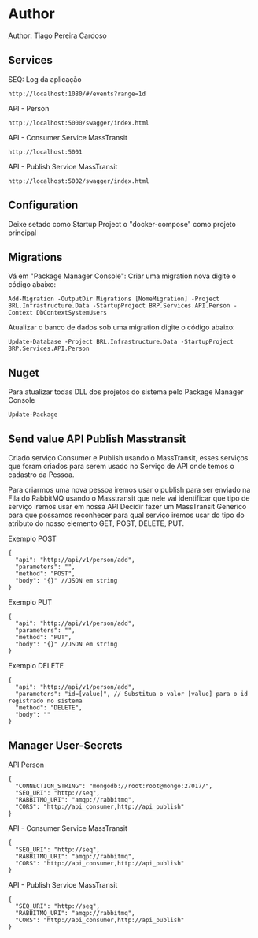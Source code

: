 # Author

Author: Tiago Pereira Cardoso

## Services

SEQ: Log da aplicação
```
http://localhost:1080/#/events?range=1d
```

API - Person
```
http://localhost:5000/swagger/index.html
```

API - Consumer Service MassTransit
```
http://localhost:5001
```

API - Publish Service MassTransit
```
http://localhost:5002/swagger/index.html
```

## Configuration
Deixe setado como Startup Project o "docker-compose" como projeto principal

## Migrations

Vá em "Package Manager Console":
Criar uma migration nova digite o código abaixo:

```
Add-Migration -OutputDir Migrations [NomeMigration] -Project BRL.Infrastructure.Data -StartupProject BRP.Services.API.Person -Context DbContextSystemUsers
```

Atualizar o banco de dados sob uma migration digite o código abaixo:

```
Update-Database -Project BRL.Infrastructure.Data -StartupProject BRP.Services.API.Person
```

## Nuget

Para atualizar todas DLL dos projetos do sistema pelo Package Manager Console

```
Update-Package 
```

## Send value API Publish Masstransit

Criado serviço Consumer e Publish usando o MassTransit, esses serviços que foram criados para serem usado no Serviço de API onde temos o cadastro da Pessoa. 

Para criarmos uma nova pessoa iremos usar o publish para ser enviado na Fila do RabbitMQ usando o Masstransit que nele vai identificar que tipo de serviço iremos usar em nossa API
Decidir fazer um MassTransit Generico para que possamos reconhecer para qual serviço iremos usar do tipo do atributo do nosso elemento GET, POST, DELETE, PUT.

Exemplo POST

```
{
  "api": "http://api/v1/person/add",
  "parameters": "",
  "method": "POST",
  "body": "{}" //JSON em string
}
```

Exemplo PUT

```
{
  "api": "http://api/v1/person/add",
  "parameters": "",
  "method": "PUT",
  "body": "{}" //JSON em string
}
```

Exemplo DELETE

```
{
  "api": "http://api/v1/person/add",
  "parameters": "id=[value]", // Substitua o valor [value] para o id registrado no sistema
  "method": "DELETE",
  "body": ""
}
```

## Manager User-Secrets

API Person
```
{
  "CONNECTION_STRING": "mongodb://root:root@mongo:27017/",
  "SEQ_URI": "http://seq",
  "RABBITMQ_URI": "amqp://rabbitmq",
  "CORS": "http://api_consumer,http://api_publish"
}
```

API - Consumer Service MassTransit
```
{
  "SEQ_URI": "http://seq",
  "RABBITMQ_URI": "amqp://rabbitmq",
  "CORS": "http://api_consumer,http://api_publish"
}
```

API - Publish Service MassTransit
```
{
  "SEQ_URI": "http://seq",
  "RABBITMQ_URI": "amqp://rabbitmq",
  "CORS": "http://api_consumer,http://api_publish"
}
```